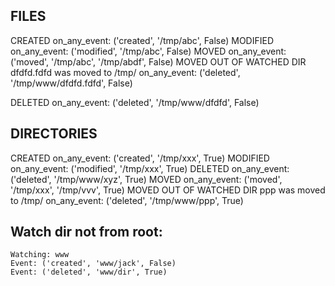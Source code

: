 ## FILES

CREATED
	on_any_event: ('created', '/tmp/abc', False)
MODIFIED
	on_any_event: ('modified', '/tmp/abc', False)
MOVED
	on_any_event: ('moved', '/tmp/abc', '/tmp/abdf', False)
MOVED OUT OF WATCHED DIR
    dfdfd.fdfd was moved to /tmp/
    on_any_event: ('deleted', '/tmp/www/dfdfd.fdfd', False)

DELETED
	on_any_event: ('deleted', '/tmp/www/dfdfd', False)


## DIRECTORIES

CREATED
	on_any_event: ('created', '/tmp/xxx', True)
MODIFIED
	on_any_event: ('modified', '/tmp/xxx', True)
DELETED
    on_any_event: ('deleted', '/tmp/www/xyz', True)
MOVED
	on_any_event: ('moved', '/tmp/xxx', '/tmp/vvv', True)
MOVED OUT OF WATCHED DIR
    ppp was moved to /tmp/
    on_any_event: ('deleted', '/tmp/www/ppp', True)


## Watch dir not from root:
    Watching: www
    Event: ('created', 'www/jack', False)
    Event: ('deleted', 'www/dir', True)

